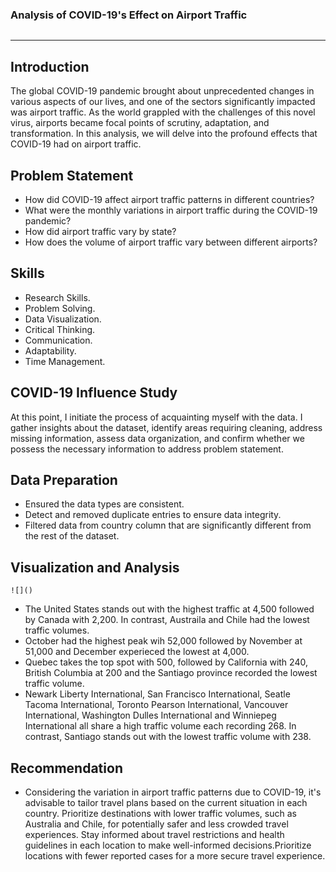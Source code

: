 ### Analysis of COVID-19's Effect on Airport Traffic

![]()
***
## Introduction
The global COVID-19 pandemic brought about unprecedented changes in various aspects of our lives, and one of the sectors significantly impacted was airport traffic. As the world grappled with the challenges of this novel virus, airports became focal points of scrutiny, adaptation, and transformation. In this analysis, we will delve into the profound effects that COVID-19 had on airport traffic.


## Problem Statement

- How did COVID-19 affect airport traffic patterns in different countries?
- What were the monthly variations in airport traffic during the COVID-19 pandemic?
- How did airport traffic vary by state?
- How does the volume of airport traffic vary between different airports?

## Skills

  - Research Skills.
  - Problem Solving.
  - Data Visualization.
  - Critical Thinking.
  - Communication.
  - Adaptability.
  - Time Management.
 
 ## COVID-19 Influence Study

  At this point, I initiate the process of acquainting myself with the data. I gather insights about the dataset, identify areas requiring cleaning, address missing information, assess data organization, and confirm whether we possess the necessary information to address problem statement.

 ## Data Preparation

  - Ensured the data types are consistent.
  - Detect and removed duplicate entries to ensure data integrity.
  - Filtered data from country column that are significantly different from the rest of the dataset.

## Visualization and Analysis

    ![]()
- The United States stands out with the highest traffic at 4,500 followed by Canada with 2,200. In contrast, Austraila and Chile had the lowest traffic volumes.
- October had the highest peak wih 52,000 followed by November at 51,000 and December experieced the lowest at 4,000.
- Quebec takes the top spot with 500, followed by California with 240, British Columbia at 200 and the Santiago province recorded the lowest traffic volume.
- Newark Liberty International, San Francisco International, Seatle Tacoma International, Toronto Pearson International, Vancouver International, Washington Dulles 
  International and Winniepeg International all share a high traffic volume each recording 268. In contrast, Santiago stands out with the lowest traffic volume with 238.

## Recommendation
- Considering the variation in airport traffic patterns due to COVID-19, it's advisable to tailor travel plans based on the current situation in each country. Prioritize destinations with lower traffic volumes, such as Australia and Chile, for potentially safer and less crowded travel experiences. Stay informed about travel restrictions and health guidelines in each location to make well-informed decisions.Prioritize locations with fewer reported cases for a more secure travel experience.
